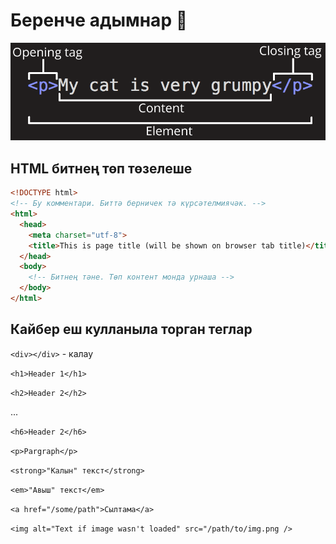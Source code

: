 Беренче адымнар :baby:
======================

![Anatomy of an HTML element](/images/img-1.png)


HTML битнең төп төзелеше
------------------------

```html
<!DOCTYPE html>
<!-- Бу комментари. Биттә берничек тә күрсәтелмиячәк. -->
<html>
  <head>
    <meta charset="utf-8">
    <title>This is page title (will be shown on browser tab title)</title>
  </head>
  <body>
    <!-- Битнең тәне. Төп контент монда урнаша -->
  </body>
</html>
```

Кайбер еш кулланыла торган теглар
---------------------------------

`<div></div>` - калау

`<h1>Header 1</h1>`

`<h2>Header 2</h2>`

...

`<h6>Header 2</h6>`

`<p>Pargraph</p>`

`<strong>"Калын" текст</strong>`

`<em>"Авыш" текст</em>`

`<a href="/some/path">Сылтама</a>`

`<img alt="Text if image wasn't loaded" src="/path/to/img.png />`